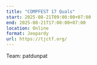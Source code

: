 ```yaml
---
title: "COMPFEST 17 Quals"
start: 2025-08-21T09:00:00+07:00
end: 2025-08-21T17:00:00+07:00
location: Online
format: Jeopardy
url: https://tjctf.org/
---
```

Team: patdunpat